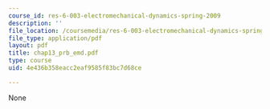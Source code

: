 ```yaml
---
course_id: res-6-003-electromechanical-dynamics-spring-2009
description: ''
file_location: /coursemedia/res-6-003-electromechanical-dynamics-spring-2009/4e436b358eacc2eaf9585f83bc7d68ce_chap13_prb_emd.pdf
file_type: application/pdf
layout: pdf
title: chap13_prb_emd.pdf
type: course
uid: 4e436b358eacc2eaf9585f83bc7d68ce

---
```

None